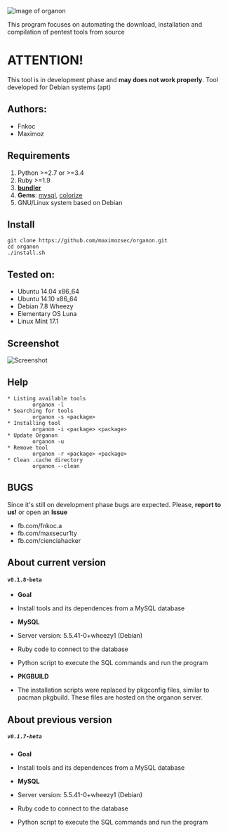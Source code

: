 ![Image of organon](https://i.imgur.com/VvoUkMP.jpg)

This program focuses on automating the download, installation and compilation of pentest tools from source

# ATTENTION!

This tool is in development phase and **may does not work properly**.
Tool developed for Debian systems (apt)

Authors:
--------
* Fnkoc
* Maximoz

Requirements
-------------
1. Python >=2.7 or >=3.4    
2. Ruby >=1.9
3. [**bundler**](http://bundler.io/)
4. **Gems**: [mysql](https://rubygems.org/gems/mysql), [colorize](https://rubygems.org/gems/colorize)
5. GNU/Linux system based on Debian

Install
-------
	git clone https://github.com/maximozsec/organon.git
	cd organon
	./install.sh

Tested on:
----------
* Ubuntu 14.04 x86_64
* Ubuntu 14.10 x86_64
* Debian 7.8 Wheezy
* Elementary OS Luna
* Linux Mint 17.1

Screenshot
----------
![Screenshot](https://i.imgur.com/C4BvEh3.png)

Help
----
	* Listing available tools  
	        organon -l  
	* Searching for tools  
	        organon -s <package>
	* Installing tool  
	        organon -i <package> <package>
	* Update Organon  
	        organon -u
	* Remove tool
            organon -r <package> <package>
	* Clean .cache directory
            organon --clean 


BUGS
----
Since it's still on development phase bugs are expected. Please, **report to us!** or open an **Issue**
* fb.com/fnkoc.a
* fb.com/maxsecur1ty
* fb.com/cienciahacker

About current version
---------------------

#### `v0.1.8-beta`

- **Goal**
 - Install tools and its dependences from a MySQL database

- **MySQL**
 - Server version: 5.5.41-0+wheezy1 (Debian)

 - Ruby code to connect to the database

 - Python script to execute the SQL commands and run the program

- **PKGBUILD**
 - The installation scripts were replaced by pkgconfig files, similar to pacman pkgbuild. These files are hosted on the organon server.


About previous version
---------------------
##### `v0.1.7-beta`

- **Goal**
 - Install tools and its dependences from a MySQL database

- **MySQL**
 - Server version: 5.5.41-0+wheezy1 (Debian)

- Ruby code to connect to the database

- Python script to execute the SQL commands and run the program
